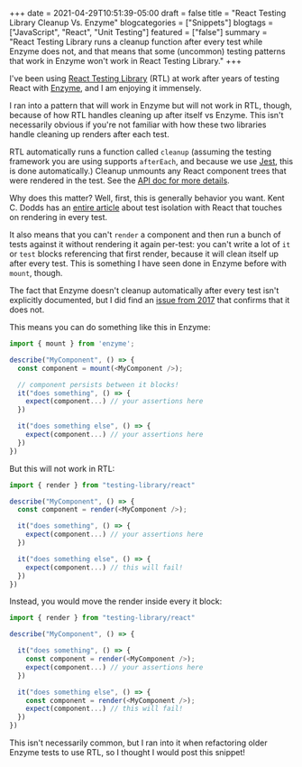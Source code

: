 +++
date = 2021-04-29T10:51:39-05:00
draft = false
title = "React Testing Library Cleanup Vs. Enzyme"
blogcategories = ["Snippets"]
blogtags = ["JavaScript", "React", "Unit Testing"]
featured = ["false"]
summary = "React Testing Library runs a cleanup function after every test while Enzyme does not, and that means that some (uncommon) testing patterns that work in Enzyme won't work in React Testing Library."
+++

I've been using [React Testing Library](https://testing-library.com/docs/react-testing-library/intro) (RTL) at work after years of testing React with [Enzyme](https://enzymejs.github.io/enzyme/), and I am enjoying it immensely.

I ran into a pattern that will work in Enzyme but will not work in RTL, though, because of how RTL handles cleaning up after itself vs Enzyme. This isn't necessarily obvious if you're not familiar with how these two libraries handle cleaning up renders after each test.

RTL automatically runs a function called `cleanup` (assuming the testing framework you are using supports `afterEach`, and because we use [Jest](https://jestjs.io/), this is done automatically.) Cleanup unmounts any React component trees that were rendered in the test. See the [API doc for more details](https://testing-library.com/docs/react-testing-library/api/#cleanup).

Why does this matter? Well, first, this is generally behavior you want. Kent C. Dodds has an [entire article](https://kentcdodds.com/blog/test-isolation-with-react) about test isolation with React that touches on rendering in every test.

It also means that you can't `render` a component and then run a bunch of tests against it without rendering it again per-test: you can't write a lot of `it` or `test` blocks referencing that first render, because it will clean itself up after every test. This is something I have seen done in Enzyme before with `mount`, though.

The fact that Enzyme doesn't cleanup automatically after every test isn't explicitly documented, but I did find an [issue from 2017](https://github.com/enzymejs/enzyme/issues/911) that confirms that it does not.

This means you can do something like this in Enzyme:
```javascript
import { mount } from 'enzyme';

describe("MyComponent", () => {
  const component = mount(<MyComponent />);

  // component persists between it blocks!
  it("does something", () => {
    expect(component...) // your assertions here
  })

  it("does something else", () => {
	expect(component...) // your assertions here
  })
})

```

But this will not work in RTL:
```javascript
import { render } from "testing-library/react"

describe("MyComponent", () => {
  const component = render(<MyComponent />);

  it("does something", () => {
    expect(component...) // your assertions here
  })

  it("does something else", () => {
	expect(component...) // this will fail!
  })
})
```

Instead, you would move the render inside every it block:
```javascript
import { render } from "testing-library/react"

describe("MyComponent", () => {

  it("does something", () => {
    const component = render(<MyComponent />);
    expect(component...) // your assertions here
  })

  it("does something else", () => {
  	const component = render(<MyComponent />);
	expect(component...) // this will fail!
  })
})
```

This isn't necessarily common, but I ran into it when refactoring older Enzyme tests to use RTL, so I thought I would post this snippet!